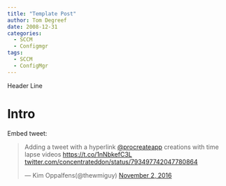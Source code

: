 ```yaml
---
title: "Template Post"
author: Tom Degreef
date: 2008-12-31
categories:
  - SCCM
  - Configmgr
tags:
  - SCCM
  - ConfigMgr
---
```


Header Line

# Intro #

Embed tweet:
<blockquote class="twitter-tweet" data-lang="en"><p lang="en" dir="ltr">Adding a tweet with a hyperlink <a href="https://twitter.com/thewmiguy">@procreateapp</a> creations with time lapse videos <a href="https://t.co/1nNbkefC3L">https://t.co/1nNbkefC3L</a> <a href="https://twitter.com/concentrateddon/status/793497742047780864">twitter.com/concentrateddon/status/793497742047780864</a></p>&mdash; Kim Oppalfens(@thewmiguy) <a href="https://twitter.com/mmistakes/status/662678050795094016">November 2, 2016</a></blockquote>
<script async src="//platform.twitter.com/widgets.js" charset="utf-8"></script>

